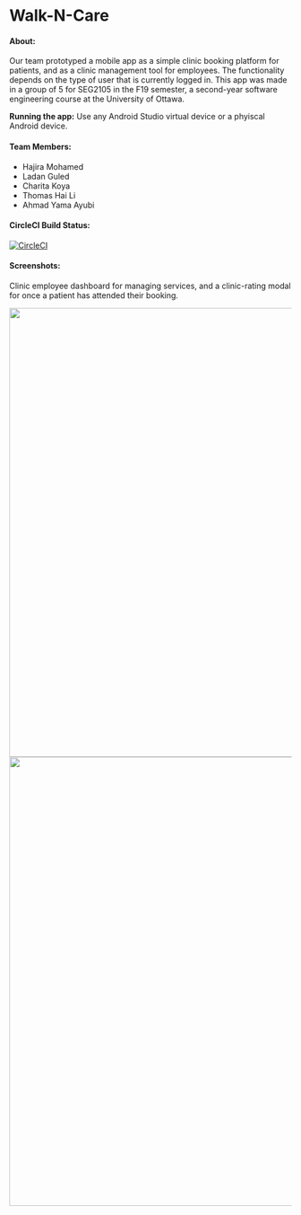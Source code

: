 # Walk-N-Care

#### About:

Our team prototyped a mobile app as a simple clinic booking platform for patients, and as a clinic management tool for employees. The functionality depends on the type of user that is currently logged in. This app was made in a group of 5 for SEG2105 in the F19 semester, a second-year software engineering course at the University of Ottawa.

**Running the app:** Use any Android Studio virtual device or a phyiscal Android device.

#### Team Members:

- Hajira Mohamed
- Ladan Guled
- Charita Koya
- Thomas Hai Li
- Ahmad Yama Ayubi

#### CircleCI Build Status:

[![CircleCI](https://circleci.com/gh/SEG2105-uottawa/seg2105-project-team-f19-5.svg?style=svg&circle-token=fa8576c9c01eb67a88929841760b681ea30820b3)](https://circleci.com/gh/SEG2105-uottawa/seg2105-project-team-f19-5)

#### Screenshots:

Clinic employee dashboard for managing services, and a clinic-rating modal for once a patient has attended their booking.

<img align="left" src="https://user-images.githubusercontent.com/34053587/75723699-c9ea6980-5caa-11ea-96db-addd0e624584.png" height="800" />

<img align="right" src="https://user-images.githubusercontent.com/34053587/75723702-cbb42d00-5caa-11ea-91c2-d200f9fc6782.png" height="800" />
